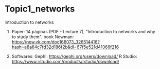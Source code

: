 # Topic1_networks
Introduction to networks

1. Paper: 14 páginas (PDF - Lecture 7), "Introduction to networks and why to study them".
book Newman: https://new.vk.com/doc168073_328514416?hash=a8a64c7fd32d186f2b&dl=67f5e521d41066f216

2. Softwares:
Gephi: https://gephi.org/users/download/
R Studio: https://www.rstudio.com/products/rstudio/download/


